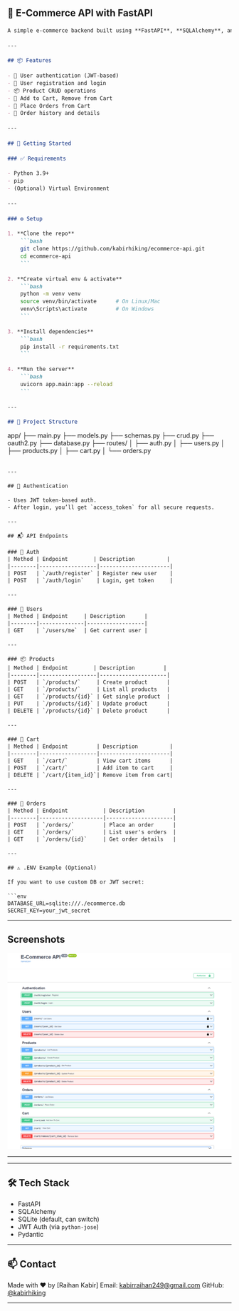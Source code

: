 


## 🛒 E-Commerce API with FastAPI
````markdown
A simple e-commerce backend built using **FastAPI**, **SQLAlchemy**, and **JWT authentication**. Includes core features like user registration, product management, cart handling, and order placement.

---

## 📦 Features

- 🔐 User authentication (JWT-based)
- 👤 User registration and login
- 📦 Product CRUD operations
- 🛒 Add to Cart, Remove from Cart
- 🧾 Place Orders from Cart
- 📄 Order history and details

---

## 🚀 Getting Started

### ✅ Requirements

- Python 3.9+
- pip
- (Optional) Virtual Environment

---

### ⚙️ Setup

1. **Clone the repo**
    ```bash
    git clone https://github.com/kabirhiking/ecommerce-api.git
    cd ecommerce-api
    ```

2. **Create virtual env & activate**
    ```bash
    python -m venv venv
    source venv/bin/activate      # On Linux/Mac
    venv\Scripts\activate         # On Windows
    ```

3. **Install dependencies**
    ```bash
    pip install -r requirements.txt
    ```

4. **Run the server**
    ```bash
    uvicorn app.main:app --reload
    ```

---

## 📁 Project Structure

````

app/
├── main.py
├── models.py
├── schemas.py
├── crud.py
├── oauth2.py
├── database.py
├── routes/
│   ├── auth.py
│   ├── users.py
│   ├── products.py
│   ├── cart.py
│   └── orders.py

````

---

## 🔑 Authentication

- Uses JWT token-based auth.
- After login, you’ll get `access_token` for all secure requests.

---

## 📬 API Endpoints

### 🔐 Auth
| Method | Endpoint        | Description          |
|--------|------------------|----------------------|
| POST   | `/auth/register` | Register new user    |
| POST   | `/auth/login`    | Login, get token     |

---

### 👤 Users
| Method | Endpoint     | Description      |
|--------|--------------|------------------|
| GET    | `/users/me`  | Get current user |

---

### 📦 Products
| Method | Endpoint        | Description         |
|--------|------------------|---------------------|
| POST   | `/products/`     | Create product      |
| GET    | `/products/`     | List all products   |
| GET    | `/products/{id}` | Get single product  |
| PUT    | `/products/{id}` | Update product      |
| DELETE | `/products/{id}` | Delete product      |

---

### 🛒 Cart
| Method | Endpoint         | Description          |
|--------|------------------|----------------------|
| GET    | `/cart/`         | View cart items      |
| POST   | `/cart/`         | Add item to cart     |
| DELETE | `/cart/{item_id}`| Remove item from cart|

---

### 🧾 Orders
| Method | Endpoint           | Description         |
|--------|--------------------|---------------------|
| POST   | `/orders/`         | Place an order      |
| GET    | `/orders/`         | List user's orders  |
| GET    | `/orders/{id}`     | Get order details   |

---

## ⚠️ .ENV Example (Optional)

If you want to use custom DB or JWT secret:

```env
DATABASE_URL=sqlite:///./ecommerce.db
SECRET_KEY=your_jwt_secret
````

---

## Screenshots

![alt text](image/shot.png)


---

---

## 🛠 Tech Stack

* FastAPI
* SQLAlchemy
* SQLite (default, can switch)
* JWT Auth (via `python-jose`)
* Pydantic

---

## 📫 Contact

Made with ❤️ by \[Raihan Kabir]
Email: kabirraihan249@gmail.com
GitHub: [@kabirhiking](https://github.com/kabirhiking)

---
